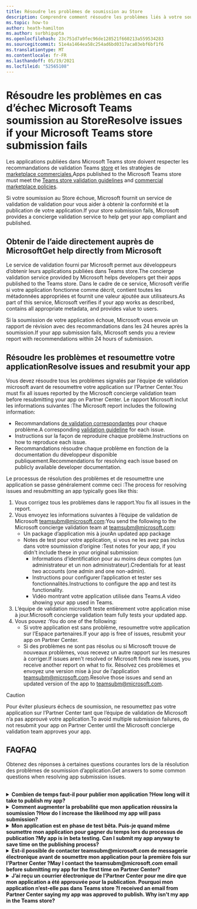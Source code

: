```yaml
---
title: Résoudre les problèmes de soumission au Store
description: Comprendre comment résoudre les problèmes liés à votre soumission au Microsoft Teams store.
ms.topic: how-to
author: heath-hamilton
ms.author: surbhigupta
ms.openlocfilehash: 23c751d7a9fec96de128521f660213a559534283
ms.sourcegitcommit: 51e4a1464ea58c254ad6bd0317aca03ebf6bf1f6
ms.translationtype: MT
ms.contentlocale: fr-FR
ms.lasthandoff: 05/19/2021
ms.locfileid: "52565108"
---
```

# <a name="resolve-issues-if-your-microsoft-teams-store-submission-fails"></a><span data-ttu-id="dedcf-103">Résoudre les problèmes en cas d’échec Microsoft Teams soumission au Store</span><span class="sxs-lookup"><span data-stu-id="dedcf-103">Resolve issues if your Microsoft Teams store submission fails</span></span>

<span data-ttu-id="dedcf-104">Les applications publiées dans Microsoft Teams store doivent respecter les recommandations de validation Teams [store](~/concepts/deploy-and-publish/appsource/prepare/teams-store-validation-guidelines.md) et les stratégies de [marketplace commerciales.](/legal/marketplace/certification-policies)</span><span class="sxs-lookup"><span data-stu-id="dedcf-104">Apps published to the Microsoft Teams store must meet the [Teams store validation guidelines](~/concepts/deploy-and-publish/appsource/prepare/teams-store-validation-guidelines.md) and [commercial marketplace policies](/legal/marketplace/certification-policies).</span></span>

<span data-ttu-id="dedcf-105">Si votre soumission au Store échoue, Microsoft fournit un service de validation de validation pour vous aider à obtenir la conformité et la publication de votre application.</span><span class="sxs-lookup"><span data-stu-id="dedcf-105">If your store submission fails, Microsoft provides a concierge validation service to help get your app compliant and published.</span></span>

## <a name="get-help-directly-from-microsoft"></a><span data-ttu-id="dedcf-106">Obtenir de l’aide directement auprès de Microsoft</span><span class="sxs-lookup"><span data-stu-id="dedcf-106">Get help directly from Microsoft</span></span>

<span data-ttu-id="dedcf-107">Le service de validation fourni par Microsoft permet aux développeurs d’obtenir leurs applications publiées dans Teams store.</span><span class="sxs-lookup"><span data-stu-id="dedcf-107">The concierge validation service provided by Microsoft helps developers get their apps published to the Teams store.</span></span> <span data-ttu-id="dedcf-108">Dans le cadre de ce service, Microsoft vérifie si votre application fonctionne comme décrit, contient toutes les métadonnées appropriées et fournit une valeur ajoutée aux utilisateurs.</span><span class="sxs-lookup"><span data-stu-id="dedcf-108">As part of this service, Microsoft verifies if your app works as described, contains all appropriate metadata, and provides value to users.</span></span>

<span data-ttu-id="dedcf-109">Si la soumission de votre application échoue, Microsoft vous envoie un rapport de révision avec des recommandations dans les 24 heures après la soumission.</span><span class="sxs-lookup"><span data-stu-id="dedcf-109">If your app submission fails, Microsoft sends you a review report with recommendations within 24 hours of submission.</span></span>

## <a name="resolve-issues-and-resubmit-your-app"></a><span data-ttu-id="dedcf-110">Résoudre les problèmes et resoumettre votre application</span><span class="sxs-lookup"><span data-stu-id="dedcf-110">Resolve issues and resubmit your app</span></span>

<span data-ttu-id="dedcf-111">Vous devez résoudre tous les problèmes signalés par l’équipe de validation microsoft avant de resoumettre votre application sur l’Partner Center.</span><span class="sxs-lookup"><span data-stu-id="dedcf-111">You must fix all issues reported by the Microsoft concierge validation team before resubmitting your app on Partner Center.</span></span> <span data-ttu-id="dedcf-112">Le rapport Microsoft inclut les informations suivantes :</span><span class="sxs-lookup"><span data-stu-id="dedcf-112">The Microsoft report includes the following information:</span></span>

* <span data-ttu-id="dedcf-113">Recommandations [de validation correspondantes](~/concepts/deploy-and-publish/appsource/prepare/teams-store-validation-guidelines.md) pour chaque problème.</span><span class="sxs-lookup"><span data-stu-id="dedcf-113">A corresponding [validation guideline](~/concepts/deploy-and-publish/appsource/prepare/teams-store-validation-guidelines.md) for each issue.</span></span>
* <span data-ttu-id="dedcf-114">Instructions sur la façon de reproduire chaque problème.</span><span class="sxs-lookup"><span data-stu-id="dedcf-114">Instructions on how to reproduce each issue.</span></span>
* <span data-ttu-id="dedcf-115">Recommandations résoudre chaque problème en fonction de la documentation du développeur disponible publiquement.</span><span class="sxs-lookup"><span data-stu-id="dedcf-115">Recommendations for resolving each issue based on publicly available developer documentation.</span></span>

<span data-ttu-id="dedcf-116">Le processus de résolution des problèmes et de resoumettre une application se passe généralement comme ceci :</span><span class="sxs-lookup"><span data-stu-id="dedcf-116">The process for resolving issues and resubmitting an app typically goes like this:</span></span>

1. <span data-ttu-id="dedcf-117">Vous corrigez tous les problèmes dans le rapport.</span><span class="sxs-lookup"><span data-stu-id="dedcf-117">You fix all issues in the report.</span></span>
1. <span data-ttu-id="dedcf-118">Vous envoyez les informations suivantes à l’équipe de validation de Microsoft <a href="mailto:teamsubm@microsoft.com">teamsubm@microsoft.com</a>:</span><span class="sxs-lookup"><span data-stu-id="dedcf-118">You send the following to the Microsoft concierge validation team at <a href="mailto:teamsubm@microsoft.com">teamsubm@microsoft.com</a>:</span></span>
   * <span data-ttu-id="dedcf-119">Un package d’application mis à jour</span><span class="sxs-lookup"><span data-stu-id="dedcf-119">An updated app package</span></span>
   * <span data-ttu-id="dedcf-120">Notes de test pour votre application, si vous ne les avez pas inclus dans votre soumission d’origine :</span><span class="sxs-lookup"><span data-stu-id="dedcf-120">Test notes for your app, if you didn't include these in your original submission:</span></span>
      * <span data-ttu-id="dedcf-121">Informations d’identification pour au moins deux comptes (un administrateur et un non administrateur).</span><span class="sxs-lookup"><span data-stu-id="dedcf-121">Credentials for at least two accounts (one admin and one non-admin).</span></span>
      * <span data-ttu-id="dedcf-122">Instructions pour configurer l’application et tester ses fonctionnalités.</span><span class="sxs-lookup"><span data-stu-id="dedcf-122">Instructions to configure the app and test its functionality.</span></span>
      * <span data-ttu-id="dedcf-123">Vidéo montrant votre application utilisée dans Teams.</span><span class="sxs-lookup"><span data-stu-id="dedcf-123">A video showing your app used in Teams.</span></span>
1. <span data-ttu-id="dedcf-124">L’équipe de validation microsoft teste entièrement votre application mise à jour.</span><span class="sxs-lookup"><span data-stu-id="dedcf-124">Microsoft concierge validation team fully tests your updated app.</span></span>
1. <span data-ttu-id="dedcf-125">Vous pouvez :</span><span class="sxs-lookup"><span data-stu-id="dedcf-125">You do one of the following:</span></span>
   * <span data-ttu-id="dedcf-126">Si votre application est sans problème, resoumettre votre application sur l’Espace partenaires.</span><span class="sxs-lookup"><span data-stu-id="dedcf-126">If your app is free of issues, resubmit your app on Partner Center.</span></span>
   * <span data-ttu-id="dedcf-127">Si des problèmes ne sont pas résolus ou si Microsoft trouve de nouveaux problèmes, vous recevez un autre rapport sur les mesures à corriger.</span><span class="sxs-lookup"><span data-stu-id="dedcf-127">If issues aren't resolved or Microsoft finds new issues, you receive another report on what to fix.</span></span> <span data-ttu-id="dedcf-128">Résolvez ces problèmes et envoyez une version mise à jour de l’application <a href="mailto:teamsubm@microsoft.com">teamsubm@microsoft.com</a>.</span><span class="sxs-lookup"><span data-stu-id="dedcf-128">Resolve those issues and send an updated version of the app to <a href="mailto:teamsubm@microsoft.com">teamsubm@microsoft.com</a>.</span></span>

> [!CAUTION]
> <span data-ttu-id="dedcf-129">Pour éviter plusieurs échecs de soumission, ne resoumettez pas votre application sur l’Partner Center tant que l’équipe de validation de Microsoft n’a pas approuvé votre application.</span><span class="sxs-lookup"><span data-stu-id="dedcf-129">To avoid multiple submission failures, do not resubmit your app on Partner Center until the Microsoft concierge validation team approves your app.</span></span>

## <a name="faq"></a><span data-ttu-id="dedcf-130">FAQ</span><span class="sxs-lookup"><span data-stu-id="dedcf-130">FAQ</span></span>

<span data-ttu-id="dedcf-131">Obtenez des réponses à certaines questions courantes lors de la résolution des problèmes de soumission d’application.</span><span class="sxs-lookup"><span data-stu-id="dedcf-131">Get answers to some common questions when resolving app submission issues.</span></span>

<br>

<details>

<summary><span data-ttu-id="dedcf-132"><b>Combien de temps faut-il pour publier mon application ?</b></span><span class="sxs-lookup"><span data-stu-id="dedcf-132"><b>How long will it take to publish my app?</b></span></span></summary>

<span data-ttu-id="dedcf-133">Si votre soumission au Store ne présente aucun problème, votre application publiera dans un délai de 1 à 2 jours ou moins.</span><span class="sxs-lookup"><span data-stu-id="dedcf-133">If your store submission has no issues, your app will publish within 1-2 business days.</span></span> <span data-ttu-id="dedcf-134">Si votre application échoue, une équipe microsoft vous fournit des recommandations pour résoudre les problèmes.</span><span class="sxs-lookup"><span data-stu-id="dedcf-134">If your app fails, a team from Microsoft provides you with recommendations to fix the issues.</span></span> <span data-ttu-id="dedcf-135">Une fois ces correctifs corrigés et que vous renvoyez une application mise à jour à cette équipe, vous serez averti dans les 24 heures si votre application est prête à être publiée ou a encore besoin de travail.</span><span class="sxs-lookup"><span data-stu-id="dedcf-135">Once you make those fixes and resend an updated app to that team, you will be notified in 24 hours if your app is ready to publish or still needs more work.</span></span>

<br>

</details>

<details>

<summary><span data-ttu-id="dedcf-136"><b>Comment augmenter la probabilité que mon application réussira la soumission ?</b></span><span class="sxs-lookup"><span data-stu-id="dedcf-136"><b>How do I increase the likelihood my app will pass submission?</b></span></span></summary>

<span data-ttu-id="dedcf-137">Les opérations suivantes peuvent aboutir à une soumission réussie :</span><span class="sxs-lookup"><span data-stu-id="dedcf-137">Doing the following can lead to a successful submission:</span></span>

1. <span data-ttu-id="dedcf-138">Développez votre application en fonction des recommandations [Teams conception.](~/concepts/design/design-teams-app-overview.md)</span><span class="sxs-lookup"><span data-stu-id="dedcf-138">Develop your app based on the [Teams design guidelines](~/concepts/design/design-teams-app-overview.md).</span></span>
1. <span data-ttu-id="dedcf-139">Assurez-vous que votre application respecte les instructions de [validation Teams store](~/concepts/deploy-and-publish/appsource/prepare/teams-store-validation-guidelines.md) et les stratégies de certification de Microsoft Commercial [Marketplace.](/legal/marketplace/certification-policies)</span><span class="sxs-lookup"><span data-stu-id="dedcf-139">Make sure your app adheres to the [Teams store validation guidelines](~/concepts/deploy-and-publish/appsource/prepare/teams-store-validation-guidelines.md) and [Microsoft commercial marketplace certification policies](/legal/marketplace/certification-policies).</span></span>
1. <span data-ttu-id="dedcf-140">Testez votre package d’application avec [l Microsoft Teams de validation d’application.](https://dev.teams.microsoft.com/appvalidation.html)</span><span class="sxs-lookup"><span data-stu-id="dedcf-140">Test your app package with the [Microsoft Teams app validation tool](https://dev.teams.microsoft.com/appvalidation.html).</span></span>
1. <span data-ttu-id="dedcf-141">[Préparez votre soumission Teams au Store.](~/concepts/deploy-and-publish/appsource/prepare/submission-checklist.md)</span><span class="sxs-lookup"><span data-stu-id="dedcf-141">[Prepare your Teams store submission](~/concepts/deploy-and-publish/appsource/prepare/submission-checklist.md).</span></span>

<br>

</details>

<details>

<summary><span data-ttu-id="dedcf-142"><b>Mon application est en phase de test bêta. Puis-je quand même soumettre mon application pour gagner du temps lors du processus de publication ?</b></span><span class="sxs-lookup"><span data-stu-id="dedcf-142"><b>My app is in beta testing. Can I submit my app anyway to save time on the publishing process?</b></span></span></summary>

<span data-ttu-id="dedcf-143">Non.</span><span class="sxs-lookup"><span data-stu-id="dedcf-143">No.</span></span> <span data-ttu-id="dedcf-144">Microsoft valide uniquement les applications prêtes pour la production.</span><span class="sxs-lookup"><span data-stu-id="dedcf-144">Microsoft only validates production-ready apps.</span></span>

<br>

</details>

<details>

<summary><span data-ttu-id="dedcf-145"><b>Est-il possible de contacter teamsubm@microsoft.com de messagerie électronique avant de soumettre mon application pour la première fois sur l’Partner Center ?</b></span><span class="sxs-lookup"><span data-stu-id="dedcf-145"><b>May I contact the teamsubm@microsoft.com email before submitting my app for the first time on Partner Center?</b></span></span></summary>

<span data-ttu-id="dedcf-146">Non.</span><span class="sxs-lookup"><span data-stu-id="dedcf-146">No.</span></span> <span data-ttu-id="dedcf-147">Microsoft ne commence pas à valider votre application tant que vous n’avez pas soumis votre application pour la première fois sur l’Partner Center.</span><span class="sxs-lookup"><span data-stu-id="dedcf-147">Microsoft doesn't start validating your app until you submit your app for the first time on Partner Center.</span></span>

<br>

</details>

<details>

<summary><span data-ttu-id="dedcf-148"><b>J’ai reçu un courrier électronique de l’Partner Center pour me dire que mon application a été approuvée pour la publication. Pourquoi mon application n’est-elle pas dans Teams store ?</b></span><span class="sxs-lookup"><span data-stu-id="dedcf-148"><b>I received an email from Partner Center saying my app was approved to publish. Why isn't my app in the Teams store?</b></span></span></summary>

<span data-ttu-id="dedcf-149">Une fois votre application approuvée, la publication prend généralement entre 1 et 2 jours ou jours, en fonction des fonctionnalités de l’application.</span><span class="sxs-lookup"><span data-stu-id="dedcf-149">Once your app is approved, publishing usually takes 1-2 business days depending on the app's capabilities.</span></span><span data-ttu-id="dedcf-150">Si votre application n’a pas été publiée après deux jours ouvr, contactez <a href="mailto:teamsubm@microsoft.com">teamsubm@microsoft.com</a>.</span><span class="sxs-lookup"><span data-stu-id="dedcf-150"> If your app hasn't published after two business days, contact <a href="mailto:teamsubm@microsoft.com">teamsubm@microsoft.com</a>.</span></span>

<br>

</details>
